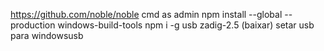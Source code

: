 https://github.com/noble/noble
cmd as admin
npm install --global --production windows-build-tools
npm i -g usb
zadig-2.5 (baixar) setar usb para windowsusb